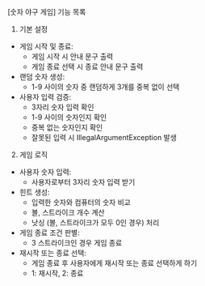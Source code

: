 [숫자 야구 게임] 기능 목록
1. 기본 설정
* 게임 시작 및 종료:
    * 게임 시작 시 안내 문구 출력
    * 게임 종료 선택 시 종료 안내 문구 출력
* 랜덤 숫자 생성:
    * 1-9 사이의 숫자 중 랜덤하게 3개를 중복 없이 선택
* 사용자 입력 검증:
    * 3자리 숫자 입력 확인
    * 1-9 사이의 숫자인지 확인
    * 중복 없는 숫자인지 확인
    * 잘못된 입력 시 IllegalArgumentException 발생
2. 게임 로직
* 사용자 숫자 입력:
    * 사용자로부터 3자리 숫자 입력 받기
* 힌트 생성:
    * 입력한 숫자와 컴퓨터의 숫자 비교
    * 볼, 스트라이크 개수 계산
    * 낫싱 (볼, 스트라이크가 모두 0인 경우) 처리
* 게임 종료 조건 판별:
    * 3 스트라이크인 경우 게임 종료
* 재시작 또는 종료 선택:
    * 게임 종료 후 사용자에게 재시작 또는 종료 선택하게 하기
    * 1: 재시작, 2: 종료
